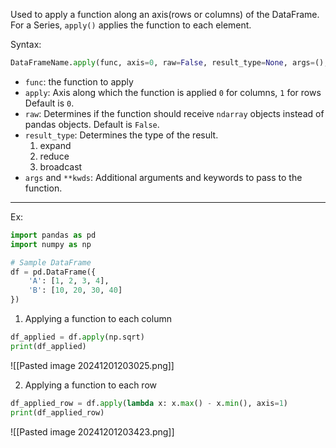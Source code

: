Used to apply a function along an axis(rows or columns) of the DataFrame.
For a Series, `apply()` applies the function to each element.

Syntax:
```python
DataFrameName.apply(func, axis=0, raw=False, result_type=None, args=(), **kwds)
```
- `func`: the function to apply
- `apply`: Axis along which the function is applied 
	`0` for columns, `1` for rows
	Default is `0`.
- `raw`: Determines if the function should receive `ndarray` objects instead of pandas objects. 
	Default is `False`.
- `result_type`: Determines the type of the result.
	1. expand 
	2. reduce
	3. broadcast
- `args` and `**kwds`: Additional arguments and keywords to pass to the function.
****
Ex:
```python
import pandas as pd
import numpy as np

# Sample DataFrame
df = pd.DataFrame({
    'A': [1, 2, 3, 4],
    'B': [10, 20, 30, 40]
})
```

1. Applying a function to each column
```python
df_applied = df.apply(np.sqrt)
print(df_applied)
```
![[Pasted image 20241201203025.png]]

2. Applying a function to each row
```python
df_applied_row = df.apply(lambda x: x.max() - x.min(), axis=1)
print(df_applied_row)
```
![[Pasted image 20241201203423.png]]
